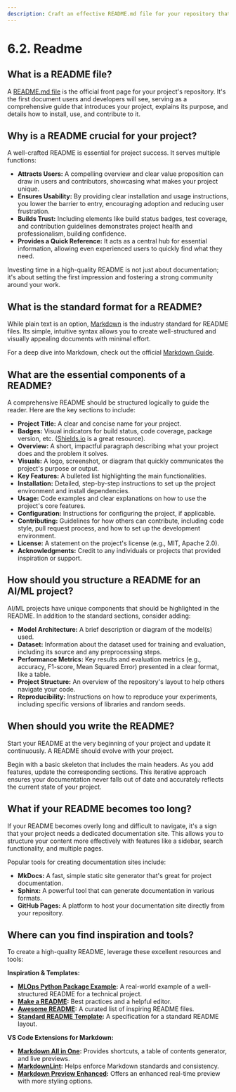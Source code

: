 ```yaml
---
description: Craft an effective README.md file for your repository that provides a clear overview of your project, its purpose, features, and instructions for use. Learn how to make your README engaging and informative for potential users and contributors.
---
```


# 6.2. Readme

## What is a README file?

A [README.md file](https://en.wikipedia.org/wiki/README) is the official front page for your project's repository. It's the first document users and developers will see, serving as a comprehensive guide that introduces your project, explains its purpose, and details how to install, use, and contribute to it.

## Why is a README crucial for your project?

A well-crafted README is essential for project success. It serves multiple functions:

- **Attracts Users:** A compelling overview and clear value proposition can draw in users and contributors, showcasing what makes your project unique.
- **Ensures Usability:** By providing clear installation and usage instructions, you lower the barrier to entry, encouraging adoption and reducing user frustration.
- **Builds Trust:** Including elements like build status badges, test coverage, and contribution guidelines demonstrates project health and professionalism, building confidence.
- **Provides a Quick Reference:** It acts as a central hub for essential information, allowing even experienced users to quickly find what they need.

Investing time in a high-quality README is not just about documentation; it's about setting the first impression and fostering a strong community around your work.

## What is the standard format for a README?

While plain text is an option, [Markdown](https://www.markdownguide.org/) is the industry standard for README files. Its simple, intuitive syntax allows you to create well-structured and visually appealing documents with minimal effort.

For a deep dive into Markdown, check out the official [Markdown Guide](https://www.markdownguide.org/).

## What are the essential components of a README?

A comprehensive README should be structured logically to guide the reader. Here are the key sections to include:

- **Project Title:** A clear and concise name for your project.
- **Badges:** Visual indicators for build status, code coverage, package version, etc. ([Shields.io](https://shields.io/) is a great resource).
- **Overview:** A short, impactful paragraph describing what your project does and the problem it solves.
- **Visuals:** A logo, screenshot, or diagram that quickly communicates the project's purpose or output.
- **Key Features:** A bulleted list highlighting the main functionalities.
- **Installation:** Detailed, step-by-step instructions to set up the project environment and install dependencies.
- **Usage:** Code examples and clear explanations on how to use the project's core features.
- **Configuration:** Instructions for configuring the project, if applicable.
- **Contributing:** Guidelines for how others can contribute, including code style, pull request process, and how to set up the development environment.
- **License:** A statement on the project's license (e.g., MIT, Apache 2.0).
- **Acknowledgments:** Credit to any individuals or projects that provided inspiration or support.

## How should you structure a README for an AI/ML project?

AI/ML projects have unique components that should be highlighted in the README. In addition to the standard sections, consider adding:

- **Model Architecture:** A brief description or diagram of the model(s) used.
- **Dataset:** Information about the dataset used for training and evaluation, including its source and any preprocessing steps.
- **Performance Metrics:** Key results and evaluation metrics (e.g., accuracy, F1-score, Mean Squared Error) presented in a clear format, like a table.
- **Project Structure:** An overview of the repository's layout to help others navigate your code.
- **Reproducibility:** Instructions on how to reproduce your experiments, including specific versions of libraries and random seeds.

## When should you write the README?

Start your README at the very beginning of your project and update it continuously. A README should evolve with your project.

Begin with a basic skeleton that includes the main headers. As you add features, update the corresponding sections. This iterative approach ensures your documentation never falls out of date and accurately reflects the current state of your project.

## What if your README becomes too long?

If your README becomes overly long and difficult to navigate, it's a sign that your project needs a dedicated documentation site. This allows you to structure your content more effectively with features like a sidebar, search functionality, and multiple pages.

Popular tools for creating documentation sites include:
- **MkDocs:** A fast, simple static site generator that's great for project documentation.
- **Sphinx:** A powerful tool that can generate documentation in various formats.
- **GitHub Pages:** A platform to host your documentation site directly from your repository.

## Where can you find inspiration and tools?

To create a high-quality README, leverage these excellent resources and tools:

**Inspiration & Templates:**

- **[MLOps Python Package Example](https://github.com/fmind/mlops-python-package/blob/main/README.md):** A real-world example of a well-structured README for a technical project.
- **[Make a README](https://www.makeareadme.com/):** Best practices and a helpful editor.
- **[Awesome README](https://github.com/matiassingers/awesome-readme):** A curated list of inspiring README files.
- **[Standard README Template](https://github.com/RichardLitt/standard-readme/blob/main/spec.md):** A specification for a standard README layout.

**VS Code Extensions for Markdown:**

- **[Markdown All in One](https://marketplace.visualstudio.com/items?itemName=yzhang.markdown-all-in-one):** Provides shortcuts, a table of contents generator, and live previews.
- **[MarkdownLint](https://marketplace.visualstudio.com/items?itemName=DavidAnson.vscode-markdownlint):** Helps enforce Markdown standards and consistency.
- **[Markdown Preview Enhanced](https://marketplace.visualstudio.com/items?itemName=shd101wyy.markdown-preview-enhanced):** Offers an enhanced real-time preview with more styling options.
